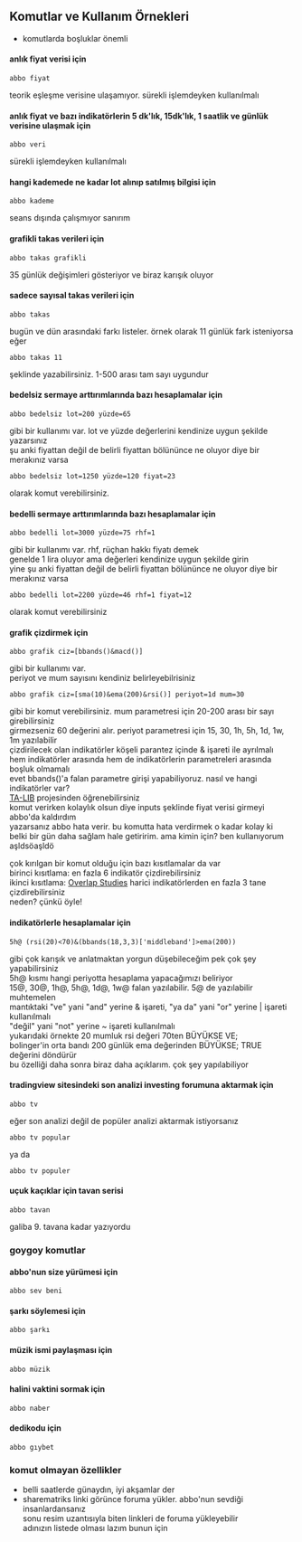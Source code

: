 ## Komutlar ve Kullanım Örnekleri

* komutlarda boşluklar önemli

#### anlık fiyat verisi için 
```
abbo fiyat
```
teorik eşleşme verisine ulaşamıyor. sürekli işlemdeyken kullanılmalı


#### anlık fiyat ve bazı indikatörlerin 5 dk'lık, 15dk'lık, 1 saatlik ve günlük verisine ulaşmak için
```
abbo veri
```
sürekli işlemdeyken kullanılmalı


#### hangi kademede ne kadar lot alınıp satılmış bilgisi için
```
abbo kademe
```
seans dışında çalışmıyor sanırım


#### grafikli takas verileri için
```
abbo takas grafikli
```
35 günlük değişimleri gösteriyor ve biraz karışık oluyor


#### sadece sayısal takas verileri için
```
abbo takas
```
bugün ve dün arasındaki farkı listeler. örnek olarak 11 günlük fark isteniyorsa eğer
```
abbo takas 11
```
şeklinde yazabilirsiniz. 1-500 arası tam sayı uygundur


#### bedelsiz sermaye arttırımlarında bazı hesaplamalar için
```
abbo bedelsiz lot=200 yüzde=65
```
gibi bir kullanımı var. lot ve yüzde değerlerini kendinize uygun şekilde yazarsınız \
şu anki fiyattan değil de belirli fiyattan bölününce ne oluyor diye bir merakınız varsa
```
abbo bedelsiz lot=1250 yüzde=120 fiyat=23
```
olarak komut verebilirsiniz. 


#### bedelli sermaye arttırımlarında bazı hesaplamalar için
```
abbo bedelli lot=3000 yüzde=75 rhf=1
```
gibi bir kullanımı var. rhf, rüçhan hakkı fiyatı demek \
genelde 1 lira oluyor ama değerleri kendinize uygun şekilde girin \
yine şu anki fiyattan değil de belirli fiyattan bölününce ne oluyor diye bir merakınız varsa
```
abbo bedelli lot=2200 yüzde=46 rhf=1 fiyat=12
```
olarak komut verebilirsiniz


#### grafik çizdirmek için
```
abbo grafik ciz=[bbands()&macd()] 
```
gibi bir kullanımı var. \
periyot ve mum sayısını kendiniz belirleyebilrisiniz
```
abbo grafik ciz=[sma(10)&ema(200)&rsi()] periyot=1d mum=30
```
gibi bir komut verebilirsiniz. mum parametresi için 20-200 arası bir sayı girebilirsiniz \
girmezseniz 60 değerini alır. periyot parametresi için 15, 30, 1h, 5h, 1d, 1w, 1m yazılabilir \
çizdirilecek olan indikatörler köşeli parantez içinde & işareti ile ayrılmalı \
hem indikatörler arasında hem de indikatörlerin parametreleri arasında boşluk olmamalı \
evet bbands()'a falan parametre girişi yapabiliyoruz. nasıl ve hangi indikatörler var? \
[TA-LIB](https://github.com/mrjbq7/ta-lib#indicator-groups) projesinden öğrenebilirsiniz \
komut verirken kolaylık olsun diye inputs şeklinde fiyat verisi girmeyi abbo'da kaldırdım \
yazarsanız abbo hata verir. bu komutta hata verdirmek o kadar kolay ki \
belki bir gün daha sağlam hale getiririm. ama kimin için? ben kullanıyorum aşldsöaşldö

çok kırılgan bir komut olduğu için bazı kısıtlamalar da var \
birinci kısıtlama: en fazla 6 indikatör çizdirebilirsiniz \
ikinci kısıtlama: [Overlap Studies](https://github.com/mrjbq7/ta-lib/#overlap-studies) harici indikatörlerden en fazla 3 tane çizdirebilirsiniz \
neden? çünkü öyle!



#### indikatörlerle hesaplamalar için
```
5h@ (rsi(20)<70)&(bbands(18,3,3)['middleband']>ema(200))
```
gibi çok karışık ve anlatmaktan yorgun düşebileceğim pek çok şey yapabilirsiniz \
5h@ kısmı hangi periyotta hesaplama yapacağımızı beliriyor \
15@, 30@, 1h@, 5h@, 1d@, 1w@ falan yazılabilir. 5@ de yazılabilir muhtemelen \
mantıktaki "ve" yani "and" yerine & işareti,  "ya da" yani "or" yerine | işareti kullanılmalı \
"değil" yani "not" yerine ~ işareti kullanılmalı \
yukarıdaki örnekte 20 mumluk rsi değeri 70ten BÜYÜKSE VE; \
bolinger'in orta bandı 200 günlük ema değerinden BÜYÜKSE; TRUE değerini döndürür \
bu özelliği daha sonra biraz daha açıklarım. çok şey yapılabiliyor



#### tradingview sitesindeki son analizi investing forumuna aktarmak için
```
abbo tv
```
eğer son analizi değil de popüler analizi aktarmak istiyorsanız

```
abbo tv popular
```
ya da 

```
abbo tv populer
```

#### uçuk kaçıklar için tavan serisi
```
abbo tavan
```
galiba 9. tavana kadar yazıyordu


### goygoy komutlar

#### abbo'nun size yürümesi için
```
abbo sev beni
```

#### şarkı söylemesi için
```
abbo şarkı
```

#### müzik ismi paylaşması için
```
abbo müzik
```

#### halini vaktini sormak için
```
abbo naber
```

#### dedikodu için
```
abbo gıybet
```


### komut olmayan özellikler

* belli saatlerde günaydın, iyi akşamlar der
* sharematriks linki görünce foruma yükler. abbo'nun sevdiği insanlardansanız \
   sonu resim uzantısıyla biten linkleri de foruma yükleyebilir \
   adınızın listede olması lazım bunun için

